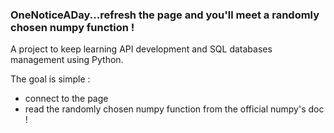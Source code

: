 ### OneNoticeADay...refresh the page and you'll meet a randomly chosen numpy function !

A project to keep learning API development and SQL databases management using Python.

The goal is simple :

- connect to the page
- read the randomly chosen numpy function from the official numpy's doc !
